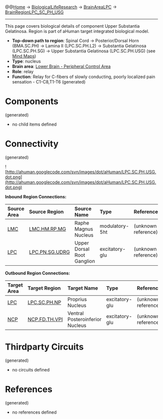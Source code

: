 @@[Home](Home.md) -> [BiologicalLifeResearch](BiologicalLifeResearch.md) -> [BrainAreaLPC](BrainAreaLPC.md) -> [BrainRegionLPC\_SC\_PH\_USG](BrainRegionLPC_SC_PH_USG.md)

---


This page covers biological details of component Upper Substantia Gelatinosa.
Region is part of aHuman target integrated biological model.

  * **Top-down path to region**: Spinal Cord -> Posterior/Dorsal Horn (BMA.SC.PH) -> Lamina II (LPC.SC.PH.L2) -> Substantia Gelatinosa (LPC.SC.PH.SG) -> Upper Substantia Gelatinosa (LPC.SC.PH.USG) (see [Mind Maps](OverallMindMaps.md))
  * **Type**: nucleus
  * **Brain area**: [Lower Brain - Peripheral Control Area](BrainAreaLPC.md)
  * **Role**: relay
  * **Function**: Relay for C-fibers of slowly conducting, poorly localized pain sensation - C1-C8,T1-T6
(generated)
# Components #
(generated)


  * no child items defined

# Connectivity #
(generated)


![http://ahuman.googlecode.com/svn/images/dot/aHuman/LPC.SC.PH.USG.dot.png](http://ahuman.googlecode.com/svn/images/dot/aHuman/LPC.SC.PH.USG.dot.png)

**Inbound Region Connections:**

| **Source Area** | **Source Region** | **Source Name** | **Type** | **Reference** |
|:----------------|:------------------|:----------------|:---------|:--------------|
| [LMC](BrainAreaLMC.md) | [LMC.HM.RP.MG](BrainRegionLMC_HM_RP_MG.md) | Raphe Magnus Nucleus | modulatory-5ht | (unknown reference) |
| [LPC](BrainAreaLPC.md) | [LPC.PN.SG.UDRG](BrainRegionLPC_PN_SG_UDRG.md) | Upper Dorsal Root Ganglion | excitatory-glu | (unknown reference) |

**Outbound Region Connections:**

| **Target Area** | **Target Region** | **Target Name** | **Type** | **Reference** |
|:----------------|:------------------|:----------------|:---------|:--------------|
| [LPC](BrainAreaLPC.md) | [LPC.SC.PH.NP](BrainRegionLPC_SC_PH_NP.md) | Proprius Nucleus | excitatory-glu | (unknown reference) |
| [NCP](BrainAreaNCP.md) | [NCP.FD.TH.VPI](BrainRegionNCP_FD_TH_VPI.md) | Ventral Posteroinferior Nucleus | excitatory-glu | (unknown reference) |

# Thirdparty Circuits #
(generated)

  * no circuits defined

# References #
(generated)

  * no references defined
